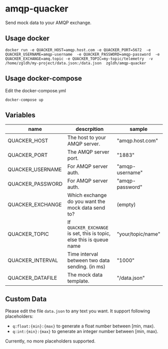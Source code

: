 # amqp-quacker

Send mock data to your AMQP exchange.

## Usage docker
`
docker run -e QUACKER_HOST=amqp.host.com
 -e QUACKER_PORT=5672 
 -e QUACKER_USERNAME=amqp-username 
 -e QUACKER_PASSWORD=amqp-password 
 -e QUACKER_EXCHANGE=amq.topic
 -e QUACKER_TOPIC=my-topic/telemetry 
 -v /home/zgldh/my-project/data.json:/data.json 
 zgldh/amqp-quacker
`

## Usage docker-compose

Edit the docker-compose.yml  
```
docker-compose up 
```


## Variables

name| descrpition | sample
----|-------------|---------
QUACKER_HOST| The host to your AMQP server. | "amqp.host.com"
QUACKER_PORT| The AMQP server port. |"1883"
QUACKER_USERNAME| For AMQP server auth. |"amqp-username"
QUACKER_PASSWORD| For AMQP server auth. |"amqp-password"
QUACKER_EXCHANGE| Which exchange do you want the mock data send to? |(empty)
QUACKER_TOPIC|If `QUACKER_EXCHANGE` is set, this is topic, else this is queue name|"your/topic/name"
QUACKER_INTERVAL| Time interval between two data sending. (in ms) |"1000"
QUACKER_DATAFILE| The mock data template. |"/data.json"

## Custom Data
Please edit the file `data.json` to any text you want. It support following placeholders:
- `q:float:{min}:{max}` to generate a float number between [min, max).
- `q:int:{min}:{max}` to generate an integer number between [min, max).

Currently, no more placeholders supported.

